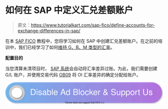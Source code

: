 # 如何在 SAP 中定义汇兑差额账户

> 原文：<https://www.tutorialkart.com/sap-fico/define-accounts-for-exchange-differences-in-sap/>

在本 [SAP FICO](https://www.tutorialkart.com/sap-fico-training-tutorial/) 教程中，您将学习如何在 SAP 中创建汇兑差额账户。在之前的培训中，我们已经学习了如何[维持 G、B、M 类型的汇率](https://www.tutorialkart.com/sap-fico/how-to-enter-exchange-rates-in-sap/)。

**配置目的**

当您清算未清项目时， [SAP 系统](https://www.tutorialkart.com/sap/what-is-sap-definition-of-erp-sap-systems/)会自动将汇率差异过账。为此，我们需要创建 G/L 账户，并使用交易代码 [OB09](https://www.tutorialkart.com/sap-tcode/?search=OB09) 将 OI 汇率差异的确定分配给账户。

[![](img/925da31b32d6bc3827932f6c8afb11bb.png)](https://www.tutorialkart.com/)